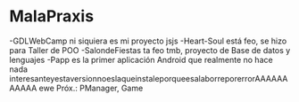 # MalaPraxis
-GDLWebCamp ni siquiera es mi proyecto jsjs
-Heart-Soul está feo, se hizo para Taller de POO
-SalondeFiestas ta feo tmb, proyecto de Base de datos y lenguajes
-Papp es la primer aplicación Android que realmente no hace nada interesanteyestaversionnoeslaqueinstaleporqueesalaborreporerrorAAAAAAAAAAA ewe
Próx.: PManager, Game